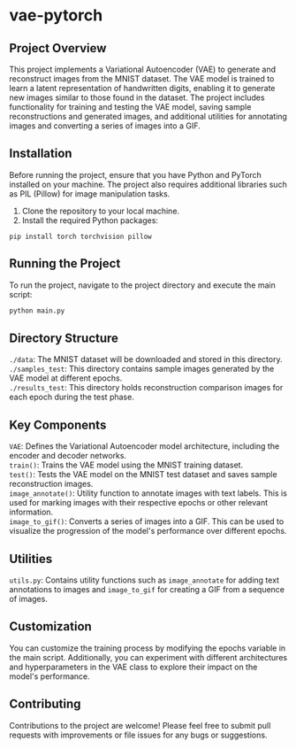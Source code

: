 # vae-pytorch

## Project Overview
This project implements a Variational Autoencoder (VAE) to generate and reconstruct images from the MNIST dataset. The VAE model is trained to learn a latent representation of handwritten digits, enabling it to generate new images similar to those found in the dataset. The project includes functionality for training and testing the VAE model, saving sample reconstructions and generated images, and additional utilities for annotating images and converting a series of images into a GIF.

## Installation
Before running the project, ensure that you have Python and PyTorch installed on your machine. The project also requires additional libraries such as PIL (Pillow) for image manipulation tasks.

1. Clone the repository to your local machine.
2. Install the required Python packages:
```commandline
pip install torch torchvision pillow
```

## Running the Project
To run the project, navigate to the project directory and execute the main script:

```bash
python main.py
```

## Directory Structure
`./data`: The MNIST dataset will be downloaded and stored in this directory. <br>
`./samples_test`: This directory contains sample images generated by the VAE model at different epochs. <br>
`./results_test`: This directory holds reconstruction comparison images for each epoch during the test phase. <br>

## Key Components
`VAE`: Defines the Variational Autoencoder model architecture, including the encoder and decoder networks. <br>
`train()`: Trains the VAE model using the MNIST training dataset. <br>
`test()`: Tests the VAE model on the MNIST test dataset and saves sample reconstruction images. <br>
`image_annotate()`: Utility function to annotate images with text labels. This is used for marking images with their respective epochs or other relevant information. <br>
`image_to_gif()`: Converts a series of images into a GIF. This can be used to visualize the progression of the model's performance over different epochs. <br>
## Utilities
`utils.py`: Contains utility functions such as `image_annotate` for adding text annotations to images and `image_to_gif` for creating a GIF from a sequence of images.
## Customization
You can customize the training process by modifying the epochs variable in the main script. Additionally, you can experiment with different architectures and hyperparameters in the VAE class to explore their impact on the model's performance.

## Contributing
Contributions to the project are welcome! Please feel free to submit pull requests with improvements or file issues for any bugs or suggestions.
